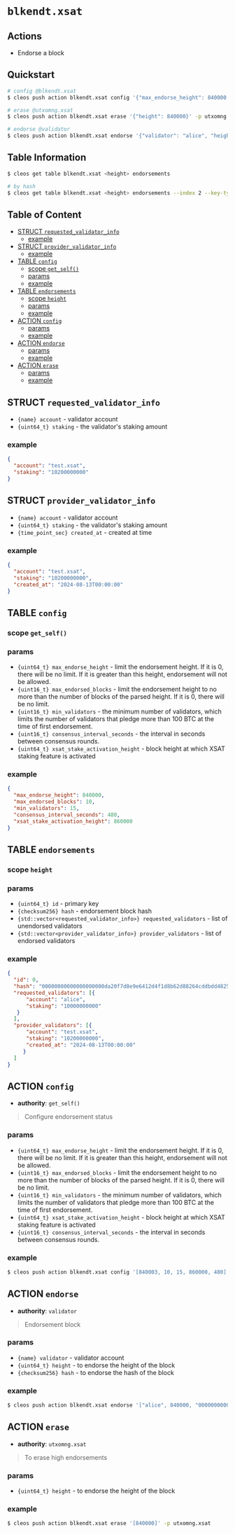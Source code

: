 # `blkendt.xsat`

## Actions

- Endorse a block

## Quickstart 

```bash
# config @blkendt.xsat
$ cleos push action blkendt.xsat config '{"max_endorse_height": 840000, "max_endorsed_blocks": 4, "min_validators": 15, "consensus_interval_seconds": 480, "xsat_stake_activation_height": 860000}' -p blkendt.xsat

# erase @utxomng.xsat
$ cleos push action blkendt.xsat erase '{"height": 840000}' -p utxomng.xsat

# endorse @validator
$ cleos push action blkendt.xsat endorse '{"validator": "alice", "height": 840000, "hash": "0000000000000000000320283a032748cef8227873ff4872689bf23f1cda83a5"}' -p alice
```

## Table Information

```bash
$ cleos get table blkendt.xsat <height> endorsements

# by hash
$ cleos get table blkendt.xsat <height> endorsements --index 2 --key-type sha256 -L <hash> -U <hash>
```

## Table of Content

- [STRUCT `requested_validator_info`](#struct-requested_validator_info)
  - [example](#example)
- [STRUCT `provider_validator_info`](#struct-provider_validator_info)
  - [example](#example-1)
- [TABLE `config`](#table-config)
  - [scope `get_self()`](#scope-get_self)
  - [params](#params)
  - [example](#example-2)
- [TABLE `endorsements`](#table-endorsements)
  - [scope `height`](#scope-height)
  - [params](#params-1)
  - [example](#example-3)
- [ACTION `config`](#action-config)
  - [params](#params-2)
  - [example](#example-4)
- [ACTION `endorse`](#action-endorse)
  - [params](#params-3)
  - [example](#example-5)
- [ACTION `erase`](#action-erase)
  - [params](#params-4)
  - [example](#example-6)

## STRUCT `requested_validator_info`

- `{name} account` - validator account
- `{uint64_t} staking` - the validator's staking amount

### example

```json
{
  "account": "test.xsat",
  "staking": "10200000000"
}
```

## STRUCT `provider_validator_info`

- `{name} account` - validator account
- `{uint64_t} staking` - the validator's staking amount
- `{time_point_sec} created_at` - created at time

### example

```json
{
  "account": "test.xsat",
  "staking": "10200000000",
  "created_at": "2024-08-13T00:00:00"
}
```

## TABLE `config`

### scope `get_self()`
### params

- `{uint64_t} max_endorse_height` - limit the endorsement height. If it is 0, there will be no limit. If it is greater than this height, endorsement will not be allowed.
- `{uint16_t} max_endorsed_blocks` - limit the endorsement height to no more than the number of blocks of the parsed height. If it is 0, there will be no limit. 
- `{uint16_t} min_validators` - the minimum number of validators, which limits the number of validators that pledge more than 100 BTC at the time of first endorsement.
- `{uint16_t} consensus_interval_seconds` - the interval in seconds between consensus rounds.
- `{uint64_t} xsat_stake_activation_height` - block height at which XSAT staking feature is activated

### example

```json
{
  "max_endorse_height": 840000,
  "max_endorsed_blocks": 10,
  "min_validators": 15,
  "consensus_interval_seconds": 480,
  "xsat_stake_activation_height": 860000
}
```


## TABLE `endorsements`

### scope `height`
### params

- `{uint64_t} id` - primary key
- `{checksum256} hash` - endorsement block hash
- `{std::vector<requested_validator_info>} requested_validators` - list of unendorsed validators
- `{std::vector<provider_validator_info>} provider_validators` - list of endorsed validators

### example

```json
{
  "id": 0,
  "hash": "00000000000000000000da20f7d8e9e6412d4f1d8b62d88264cddbdd48256ba0",
  "requested_validators": [{
      "account": "alice",
      "staking": "10000000000"
   }
  ],
  "provider_validators": [{
      "account": "test.xsat",
      "staking": "10200000000",
      "created_at": "2024-08-13T00:00:00"
     }
  ]
}
```

## ACTION `config`

- **authority**: `get_self()`

> Configure endorsement status

### params

- `{uint64_t} max_endorse_height` - limit the endorsement height. If it is 0, there will be no limit. If it is greater than this height, endorsement will not be allowed.
- `{uint16_t} max_endorsed_blocks` - limit the endorsement height to no more than the number of blocks of the parsed height. If it is 0, there will be no limit. 
- `{uint16_t} min_validators` - the minimum number of validators, which limits the number of validators that pledge more than 100 BTC at the time of first endorsement.
- `{uint64_t} xsat_stake_activation_height` - block height at which XSAT staking feature is activated
- `{uint16_t} consensus_interval_seconds` - the interval in seconds between consensus rounds.

### example

```bash
$ cleos push action blkendt.xsat config '[840003, 10, 15, 860000, 480]' -p blkendt.xsat
```

## ACTION `endorse`

- **authority**: `validator`

> Endorsement block

### params

- `{name} validator` - validator account
- `{uint64_t} height` - to endorse the height of the block
- `{checksum256} hash` - to endorse the hash of the block

### example

```bash
$ cleos push action blkendt.xsat endorse '["alice", 840000, "0000000000000000000320283a032748cef8227873ff4872689bf23f1cda83a5"]' -p alice
```

## ACTION `erase`

- **authority**: `utxomng.xsat`

> To erase high endorsements

### params

- `{uint64_t} height` - to endorse the height of the block

### example

```bash
$ cleos push action blkendt.xsat erase '[840000]' -p utxomng.xsat
```
